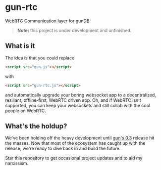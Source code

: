 gun-rtc
=======
WebRTC Communication layer for gunDB

> **Note:** this project is under development and unfinished.

## What is it
The idea is that you could replace
```html
<script src="gun.js"></script>
```
with
```html
<script src="gun-rtc.js"></script>
```
and automatically upgrade your boring websocket app to a decentralized, resiliant, offline-first, WebRTC driven app. Oh, and if WebRTC isn't supported, you can keep your websockets and still collab with the cool people on WebRTC.

## What's the holdup?
We've been holding off the heavy development until [gun's 0.3](https://github.com/amark/gun/blob/master/CHANGELOG.md) release hit the masses. Now that most of the ecosystem has caught up with the release, we're ready to dive back in and build the future.

Star this repository to get occasional project updates and to aid my narcissism.